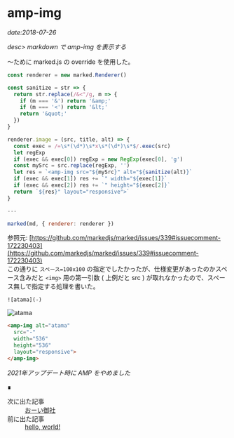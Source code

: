 # amp-img

*date:2018-07-26*

*desc> markdown で amp-img を表示する*

〜ために marked.js の override を使用した。

```javascript
const renderer = new marked.Renderer()

const sanitize = str => {
  return str.replace(/&<"/g, m => {
    if (m === '&') return '&amp;'
    if (m === '<') return '&lt;'
    return '&quot;'
  })
}

renderer.image = (src, title, alt) => {
  const exec = /=\s*(\d*)\s*x\s*(\d*)\s*$/.exec(src)
  let regExp
  if (exec && exec[0]) regExp = new RegExp(exec[0], 'g')
  const mySrc = src.replace(regExp, '')
  let res = `<amp-img src="${mySrc}" alt="${sanitize(alt)}`
  if (exec && exec[1]) res += `" width="${exec[1]}`
  if (exec && exec[2]) res += `" height="${exec[2]}`
  return `${res}" layout="responsive">`
}

---

marked(md, { renderer: renderer })
```

参照元: [https://github.com/markedjs/marked/issues/339#issuecomment-172230403](https://github.com/markedjs/marked/issues/339#issuecomment-172230403)  
この通りに `スペース=100x100` の指定でしたかったが、仕様変更があったのかスペース含みだと `<img>` 用の第一引数 ( 上例だと src ) が取れなかったので、スペース無しで指定する処理を書いた。

```
![atama](-)
```

![atama](-)

```html
<amp-img alt="atama"
  src="-"
  width="536"
  height="536"
  layout="responsive">
</amp-img>
```

*2021年アップデート時に AMP をやめました*
<footer class="post-footer">&#8718;</footer><nav class="post-recent"><dl><dt>次に出た記事</dt><dd><a href="20180727">おーい御社</a></dd><dt>前に出た記事</dt><dd><a href="20180725">hello, world!</a></dd></dl></nav>